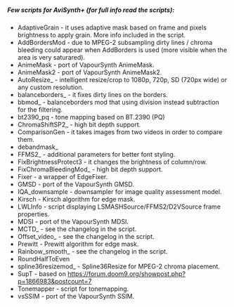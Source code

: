 ##### Few scripts for AviSynth+ (for full info read the scripts):
- AdaptiveGrain - it uses adaptive mask based on frame and pixels brightness to apply grain. More info included in the script.
- AddBordersMod - due to MPEG-2 subsampling dirty lines / chroma bleeding could appear when AddBorders is used (more visible when the area is very saturared).
- AnimeMask - port of VapourSynth AnimeMask.
- AnimeMask2 - port of VapourSynth AnimeMask2.
- AutoResize_ - intelligent resize/crop to 1080p, 720p, SD (720px wide) or any custom resolution.
- balanceborders_ - it fixes dirty lines on the borders.
- bbmod_ - balanceborders mod that using division instead subtraction for the filtering.
- bt2390_pq - tone mapping based on BT.2390 (PQ)
- ChromaShiftSP2_ - high bit depth support.
- ComparisonGen - it takes images from two videos in order to compare them.
- debandmask_
- FFMS2_ - additional parameters for better font styling.
- FixBrightnessProtect3 - it changes the brightness of column/row.
- FixChromaBleedingMod_ - high bit depth support.
- Fixer - a wrapper of EdgeFixer.
- GMSD - port of the VapourSynth GMSD.
- IQA_downsample - downsampler for image quality assessment model.
- Kirsch - Kirsch algorithm for edge mask.
- LWLInfo - script displaying LSMASHSource/FFMS2/D2VSource frame properties.
- MDSI - port of the VapourSynth MDSI.
- MCTD_ - see the changelog in the script.
- Offset_video_ - see the changelog in the script.
- Prewitt - Prewitt algorithm for edge mask.
- Rainbow_smooth_ - see the changelog in the script.
- RoundHalfToEven
- spline36resizemod_ - Spline36Resize for MPEG-2 chroma placement.
- SupT - based on https://forum.doom9.org/showpost.php?p=1866983&postcount=7
- Tonemapper - script for tonemapping.
- vsSSIM - port of the VapourSynth SSIM.